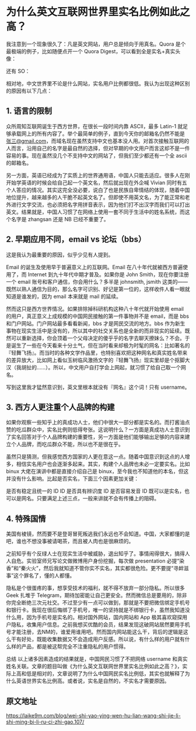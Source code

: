 # 为什么英文互联网世界里实名比例如此之高？

我注意到一个现象很久了：凡是英文网站，用户总是倾向于用真名。Quora 是个最极端的例子，比如随便点开一个 Quora Digest，可以看到全是实名+真实头像：

还有 SO：

相对地，中文世界里不论是什么网站，实名用户比例都很低。我认为出现这种区别的原因有以下几点：

## 1. 语言的限制

众所周知互联网诞生于西方世界，在很长一段时间内靠 ASCII，最多 Latin-1 就足够承载网上的所有内容了。举个最简单的例子，直到今天你的邮箱名仍然不能是 张三@gmail.com，而域名现在虽然支持中文也基本没人用。对首次接触互联网的人而言，沿用自己的名字是最自然的选择，但对早期的中文用户而言这却不是一件容易的事。现在虽然没几个不支持中文的网站了，但我们至少都还有一个全 ascii 的邮箱名。

另一方面，英语已经成为了实质上的世界通用语，中国人只能去适应。很多人在刚开始学英语的时候会给自己起一个英文名，然后就出现在外企喊 Vivian 同时有五个人答应的情况。其实这完全没必要，说白了也是民族自卑情结的体现，随着中国地位提升，越来越多的人干脆不起英文名了。但即使不用英文名，为了能正常和老外进行文字交流，也必须把名字用拼音表示，因为他们打不出汉字而我们可以打出英文。结果就是，中国人习惯了在网络上使用一套不同于生活中的姓名系统，而这个名字是 zhangsan 还是 NB 已经不重要了。

## 2. 早期应用不同，email vs 论坛（bbs）

这是我认为最重要的原因，似乎少见有人提到。

Email 的诞生及使用早于普遍意义上的互联网。Email 在八十年代就被西方普遍使用了，而 Internet 到九十年代中期才普及。如果你是 John Smith，现在你要注册一个 email 账号和客户通信，你会用什么？多半是 johnsmith, jsmith 这类的——既然以熟人通信为目的，那么名字可识别、好记是第一位的，这样收件人看一眼就知道是谁发的，因为 email 本来就是 mail 的延续。

然而这只是西方世界情况。如果排除掉科研机构这种八十年代就开始使用 email 的用户，真正意义上成规模的中国网民接触的第一件事物并不是 email，而是 bbs 和门户网站。门户网站最多看看新闻，bbs 才是网民交流的地方。bbs 作为新生事物在现实生活中是没有的，所以其中的社交关系也是全新的而非现实的延续。既然可以重新选择，你会顶着一个父母决定的傻乎乎的名字去聊天撩妹么？不会。于是诞生了一些在今天看来十分土气，但在当时看来却极为时髦的网名：比如著名的 『轻舞飞扬』。而当时的各种文学作品里，也特别喜欢把这种网名和真实姓名带来的差异放大，比如网上看似玉树临风激扬文字的『轻舞飞扬』现实里却是个抠脚大汉（我胡扯的……）。所以，中文用户自打学会上网起，就习惯了给自己取一个网名。

写到这里我才猛然意识到，英文里根本就没有『网名』这个词！只有 username。

## 3. 西方人更注重个人品牌的构建

如果你观察一些知乎上的真成功人士，他们中很大一部分都是实名的。而打酱油点赞的吃瓜群众中，实名比例则低得夸张。这说明什么？一方面是真成功人士意识到了实名回答对于个人品牌构建的重要性，另一方面是他们能够输出足够的内容来建立个人品牌，而吃瓜群众不能，所以也不是很在乎。

虽然只是猜测，但我感觉西方国家的人更在意这一点。随着中国意识到这点的人增多，相信实名用户也会逐渐多起来。其实，构建个人品牌也未必一定要实名。比如 binux 大佬在演讲中都是直接介绍自己是 binux，至今我也不知道他的本名，但这并没有什么影响。比起是否实名，下面三个因素更加关键：

是否有稳定且统一的 ID
ID 是否具有辨识度
ID 是否容易发音
ID 既可以是实名，也可以是网名。只要满足上述三点，一般来讲就不会有传播上的阻碍。

## 4. 特殊国情

美国有棱镜，然而要不是登哥冒死叛逃我们永远也不会知道。中国，大家都懂的是吧，谁也不想没事被请喝茶，而且被人肉也是很麻烦的。

之前知乎有个反绿人士在现实生活中被威胁，退出知乎了。事情闹得很大，搞得人人自危。实验室师兄写论文做微博用户身份挖掘，每次做 presentation 必提“染香”和“秦火火”，然后我就知道不管你实不实名，其实都很危险。更不要提“寻衅滋事”这个罪名了，懂的人都懂。

隐私是个很蛋疼的事，想享受技术的福利，就不得不放弃一部分隐私。所以很多 Geek 扎堆于 Telegram，期待加密能让自己更安全。然而微信总是要用的，除非你完全断绝三次元社交。不过至少有一点可以做到，那就是不要把微信绑定手机号和银行卡。我现在很后悔绑了手机号，唯一的坚持就是不绑银行卡，虽然我知道没什么用，因为手机号是实名的。相对国外网站，国内网站和 App 极其喜欢窥探用户隐私，收集用户信息。之前我想买优酷的会员，结果发现这破网站居然要用手机号才能注册，去NM的，谁爱用谁用吧。然而国内网站能这么干，背后的逻辑是这么干有好处，既能收集数据又不会造成用户反感。所以说，有什么样的用户就有什么样的产品，都是被这帮完全不注重隐私的用户惯得。

总结
以上诸多因素造成的结果就是，中国网民习惯了不把网络 username 和真实姓名关联。文章的题目叫做《为什么英文互联网世界里实名比例如此之高？》，实际上高和低是相对的，文章说明了为什么中国网民实名比例低，其实也就解释了为什么英语世界实名比例高。或者说，实名是自然的，不实名才需要原因。

## 原文地址

<https://laike9m.com/blog/wei-shi-yao-ying-wen-hu-lian-wang-shi-jie-li-shi-ming-bi-li-ru-ci-zhi-gao,107/>
